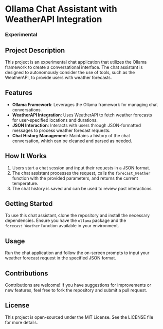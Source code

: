 # Ollama Chat Assistant with WeatherAPI Integration
### Experimental
## Project Description
This project is an experimental chat application that utilizes the Ollama framework to create a conversational interface. The chat assistant is designed to autonomously consider the use of tools, such as the WeatherAPI, to provide users with weather forecasts.

## Features
- **Ollama Framework**: Leverages the Ollama framework for managing chat conversations.
- **WeatherAPI Integration**: Uses WeatherAPI to fetch weather forecasts for user-specified locations and durations.
- **JSON Interaction**: Interacts with users through JSON-formatted messages to process weather forecast requests.
- **Chat History Management**: Maintains a history of the chat conversation, which can be cleaned and parsed as needed.

## How It Works
1. Users start a chat session and input their requests in a JSON format.
2. The chat assistant processes the request, calls the `forecast_Weather` function with the provided parameters, and returns the current temperature.
3. The chat history is saved and can be used to review past interactions.

## Getting Started
To use this chat assistant, clone the repository and install the necessary dependencies. Ensure you have the `ollama` package and the `forecast_Weather` function available in your environment.

## Usage
Run the chat application and follow the on-screen prompts to input your weather forecast request in the specified JSON format.

## Contributions
Contributions are welcome! If you have suggestions for improvements or new features, feel free to fork the repository and submit a pull request.

## License
This project is open-sourced under the MIT License. See the LICENSE file for more details.
